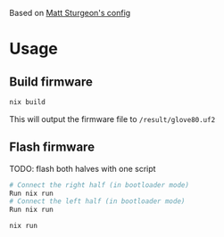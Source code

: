 Based on [Matt Sturgeon's config](https://github.com/MattSturgeon/glove80-config)

# Usage

## Build firmware

```sh
nix build
```

This will output the firmware file to `/result/glove80.uf2`

## Flash firmware
TODO: flash both halves with one script
```sh
# Connect the right half (in bootloader mode)
Run nix run
# Connect the left half (in bootloader mode)
Run nix run
```

```sh
nix run
```
